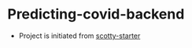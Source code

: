 # Predicting-covid-backend
- Project is initiated from [scotty-starter](https://github.com/scotty-web/scotty-starter)


